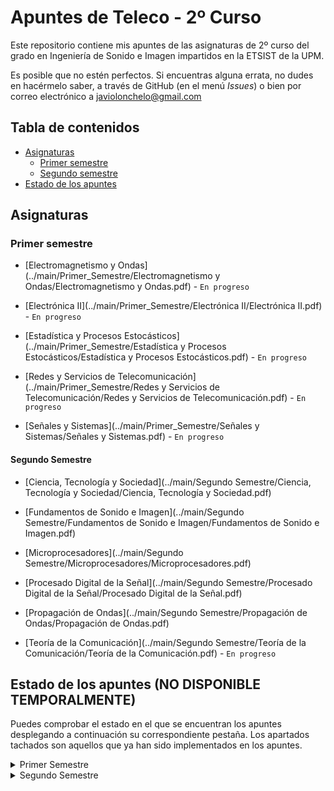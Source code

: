 # Apuntes de Teleco - 2º Curso

Este repositorio contiene mis apuntes de las asignaturas de 2º curso del grado en Ingeniería de Sonido e Imagen impartidos en la ETSIST de la UPM.

Es posible que no estén perfectos. Si encuentras alguna errata, no dudes en hacérmelo saber, a través de GitHub (en el menú _Issues_) o bien por correo electrónico a [javiolonchelo@gmail.com](mailto:javiolonchelo@gmail.com)

## Tabla de contenidos

* [Asignaturas](#asignaturas)
  * [Primer semestre](#primer-semestre)
  * [Segundo semestre](#segundo-semestre)
* [Estado de los apuntes](#estado-de-los-apuntes)

## Asignaturas

### Primer semestre

* [Electromagnetismo y Ondas](../main/Primer_Semestre/Electromagnetismo y Ondas/Electromagnetismo y Ondas.pdf) - `En progreso`

* [Electrónica II](../main/Primer_Semestre/Electrónica II/Electrónica II.pdf) - `En progreso`

* [Estadística y Procesos Estocásticos](../main/Primer_Semestre/Estadística y Procesos Estocásticos/Estadística y Procesos Estocásticos.pdf) - `En progreso`

* [Redes y Servicios de Telecomunicación](../main/Primer_Semestre/Redes y Servicios de Telecomunicación/Redes y Servicios de Telecomunicación.pdf) - `En progreso`

* [Señales y Sistemas](../main/Primer_Semestre/Señales y Sistemas/Señales y Sistemas.pdf) - `En progreso`

#### Segundo Semestre

* [Ciencia, Tecnología y Sociedad](../main/Segundo Semestre/Ciencia, Tecnología y Sociedad/Ciencia, Tecnología y Sociedad.pdf)

* [Fundamentos de Sonido e Imagen](../main/Segundo Semestre/Fundamentos de Sonido e Imagen/Fundamentos de Sonido e Imagen.pdf)

* [Microprocesadores](../main/Segundo Semestre/Microprocesadores/Microprocesadores.pdf)

* [Procesado Digital de la Señal](../main/Segundo Semestre/Procesado Digital de la Señal/Procesado Digital de la Señal.pdf)

* [Propagación de Ondas](../main/Segundo Semestre/Propagación de Ondas/Propagación de Ondas.pdf)

* [Teoría de la Comunicación](../main/Segundo Semestre/Teoría de la Comunicación/Teoría de la Comunicación.pdf) - `En progreso`

## Estado de los apuntes (NO DISPONIBLE TEMPORALMENTE)

Puedes comprobar el estado en el que se encuentran los apuntes desplegando a continuación su correspondiente pestaña. Los apartados tachados son aquellos que ya han sido implementados en los apuntes.

<details>
  <summary>Primer Semestre</summary>
<p>
  
---

<details><summary>Electromagnetismo y Ondas </summary>
<p>

### Oscilaciones

* Movimiento armónico simple
* Composición de movimientos armónicos
* Oscilaciones amortiguadas y forzadas

### Ondas en Medios Eléctricos

* Características. Función y ecuación de ondas
* Ondas armónicas
* Ondas en dos y tres dimensiones
* Intensidad y nivel de intensidad
* Sonido y efecto Doppler
* Leyes de la reflexión y la refracción
* Interferencias
* Ondas estacionarias

### Electrostática

* Conservación y cuantificación de la carga
* Ley de Coulomb y principio de superposición
* Potencial eléctrico
* Movimiento de una partícula en un campo
* Ley de Gauss
* Dipolo eléctrico
* Campo eléctrico en medios conductores
* Campo eléctrico en medios dieléctricos
* Energía electrostática

### Magnetostática

* Corrientes estacionarias
* Fuerza de Lorentz. Campo magnético
* Ley de Laplace. Pares sobre circuitos. Momento magnético
* Ley de Biot y Savaart
* Teorema de Ampère
* Campo magnético en la materia
* Materiales magnéticos

### Campos electromagnéticos

* Inducción electromagnética. Ley de Faraday
* Inducción mutua y autoinducción
* Ley de Ampère-Maxwell
* Energía del campo electromagnético
* Ecuaciones de Maxwell en forma integral

### Conceptos generales

* Notación
* Pasos para la resolución de problemas
* Análisis dimensional
* Trigonometría
* Vectores
* Cinemática
* Dinámica

---
</p>
</details>

<details><summary>Electrónica II</summary>
<p>
  
### Bloque temático I

* Codificación de la información
* Codificación de números
* Aritmética binaria
* Ejercicios sobre codificación y aritmética binaria
* Álgebra de Boole
* Cronogramas
* Sistemas combinacionales complejos

### Bloque temático II

* Arquitecturas digitales I
* Conceptos básicos
* Tecnologías I
* Arquitecturas digitales II
* Tecnologías II

### Bloque temático III

* Introducción a los circuitos secuenciales
* Cronogramas funcionales de circuitos de flip-flops
* Registros
* Diseño de autómatas
* Contadores
* Metodología completa de diseño de sistemas

---  
</p>
</details>

<details><summary>Estadística y Procesos Estocásticos</summary>
<p>
  
### Probabilidad

* Espacio probabilístico
* Combinatoria
* Probabilidad condicionada. Independencia

### Variables aleatorias

* Variable aleatoria discreta
* Variable aleatoria continua
* Desigualdad de Chebysev
* Cuantil y percentil

### Vectores aleatorios

* Variable aleatoria bidimensional discreta. Funciones de distribución conjunta, marginales y condicionadas. Cálculo de probabilidades
* Variable aleatoria bidimensional continua. Función de distribución y función de densidad. Cálculo de probabilidades
* Variable aleatoria multidimensional
* Variables aleatorias independientes
* Vector de medias. Matriz de covarianzas
* Transformaciones lineales de vectores aleatorios
* Vectores aleatorios normales
* Teorema central del límite

### Inferencia estadística

* Estadística descriptiva de una variable: momentos, cuantiles, box-plot, histograma, función de distribución empírica y cálculo de proporciones
* Muestra aleatoria. Media muestral y varianza muestral. Estimación paramétrica
* Intervalos de confianza para la media y para proporciones poblacionales
* Contraste de hipótesis. Nivel de significación y p-valor

### Procesos estocásticos

* Definición de proceso estocático
* Procesos estocásticos en tiempo continuo
* Procesos estocásticos en tiempo discreto
* Distribuciones de primer y segundo orden, media, autocorrelación y autocovarianza
* Proceso de Bernoulli. Caminos aleatorios. Procesos normales. Proceso de Poisson
* Procesos estacionarios. Densidad espectral
* Sistemas lineales y procesos estocásticos

### Prácticas con software estadístico

* Modelos de distribución de probabilidad más comunes
* Estadística descriptiva
* Muestreo. Estimación por intervalos de confianza
* Constraste paramétrico

---
</p>
</details>

<details><summary>Redes y Servicios de Telecomunicación</summary>
<p>
  
### Introducción a las Redes de Telecomunicación

* Redes y Servicios de Telecomunicación
* Clasificación de las Redes de Telecomunicación
* Técnicas de conmutación
* Evolución de las redes de telecomunicación
  
### Arquitecturas de comunicación estratificadas en niveles

* Arquitecturas de comunicación estratificadas en niveles
* Interacción entre entidades y niveles
* Modos de comunicación entre entidades pares
* Conexiones y envío de datos sin conexión
* Facilidades adicionales ofrecidas por un nivel
* Normalización en redes
* Modelos de referencia
  
### Introducción a los protocolos y servicios de seguridad

* La problemática de la seguridad en las redes
* Servicios de seguridad
* Criptografía de clave secreta y clave pública
* Firma digital
* Certificación digital
  
### Arquitectura de los centros de conmutación y señalización en redes de telecomunicación

* Redes de conmutación de circuitos
* Redes de conmutación de paquetes
* Ejemplificación Redes IP
  
### Prácticas

* Generación y análisis de tráfico de voz sobre IP (VoIP)
* Análisis de protocolos. WireShark
* Análisis y diseño de un protocolo de comunicación (NOC y OC)
* Uso de un certificado de clave pública

---  
</p>
</details>

<details><summary>Señales y Sistemas</summary>
<p>
  
### Introducción al análisis de señales en el dominio del tiempo

* Señales: definición y clasificación
* Propiedades y tansformaciones de la variable independiente
* Estudio de las señales básicas

### Análisis de sistemas en el dominio del tiempo

* Definición de sistema y de sus propiedades
* Sistemas LTI
* Representación de señales en términos de impulsos
* Sistemas discretos LTI
* Sistemas continuos LTI

### Análisis de Fourier para señales y sistemas de tiempo continuo

* Introducción al análisis de Fourier
* Señales exponenciales complejas
* Series de Fourier
* Transformada de Fourier
* Transformada de Fourier para señales periódicas
* Respuesta en frecuencia de sistemas continuos. Representación gráfica
* Muestreo ideal
* Aplicación de la transformada de Laplace al análisis de sistemas LTI
* La función del sistema de sistemas continuos
* Sistemas descritos por ecuaciones diferenciales lineales de coeficientes constantes
* Introducción al filtrado

### Análisis de Fourier para señales y sistemas de tiempo discreto

* Respuesta de sistemas discretos LTI a señales exponenciales complejas
* Representación de señales periódicas: la Serie Discreta de Fourier
* Transformada de Fourier para señales periódicas
* Transformada de Fourier para señales no periódicas
* Respuesta en frecuencia de sistemas discretos
* Estudio de señales y sistemas discretos en el dominio transformado Z
* Aplicación de la transformada Z al análisis de sistemas LTI
* La función de sistema de sistemas discretos
* Sistemas de tiempo discreto descritos por ecuaciones diferenciales lineales de coeficientes constantes
* Introducción al filtrado

### Prácticas

* Introducción a Matlab. Representación de señales
* Convolución
* Análisis de sistemas de tiempo discreto

### Ejercicios del tema 1

### Ejercicios del tema 2

### Ejercicios del tema 3

### Ejercicios del tema 4

</p>
</details>

---

</p>
</details>

<details><summary>Segundo Semestre</summary>
<p>
  
  ---

<details><summary>Ciencia, Tecnología y Sociedad</summary>
<p>

---
</p>
</details>

<details><summary>Fundamentos de Sonido e Imagen</summary>
<p>
  
---  
</p>
</details>

<details><summary>Microprocesadores</summary>
<p>
  
---
</p>
</details>

<details><summary>Procesado Digital de la Señal</summary>
<p>
  
---  
</p>
</details>

<details><summary>Propagación de Ondas</summary>
<p>  

---  
</p>
</details>

<details><summary>Teoría de la Comunicación</summary>
<p>
  
### Modelo de Sistema de Comunicación

### Caracterización de señales

* Representaciones logarítmicas
* Caracterización temporal
* Caracterización espectral
* Señales habituales

### Ruido térmico

* Caracterización del ruido térmico
* Caracterización del ruido en cuadripolos dipolos
* Fórmula de Fris
* Modelo de un analizador de especrtros

### Distorsión

* Tipos de distorsión
* Distorsión lineal
* Distorsión no lineal

### Modulaciones analógicas

* Conceptos de modulación y tipos
* Modulaciones lineales: AM, DBL
* Modulaciones angulares: FM
* Calidad

### Conversión A/D y codificación PCM

* Elementos de un sistema de comunicaciones digitales
* Conversión A/D
* Cuantificación uniforme y no uniforme
* Multiplez por División en el Tiempo (TDM)

### Transmisión digital por canales de ancho de banda limitado

* Modelo de Transmisión Digital
* Ancho de banda de señales banda base
* Interferencia entre símbolos (ISI)
* Criterio de Nyquist
* Filtrado en coseno alzado
* Diagrama de ojos
* Códigos de línea

### Transmisión digital de banda base con ruido

* Representación geométrica de señales
* Implementaciones del receptor: correlador, filtro atrapado
* Teoría de la Detección (receptor binario óptimo)
* Probabilidad de error en sistemas binarios
* Ejemplos de expresiones de probabilidad de error para varias señalizaciones binarias

### Modulaciones digitales

* Modulaciones lineales. Fórmulas básicas
* ASK
* PSK
* QAM y APK
* JSK
* Comparación entre modulaciones digitales

</p>
</details>

---
  
</p>
</details>
